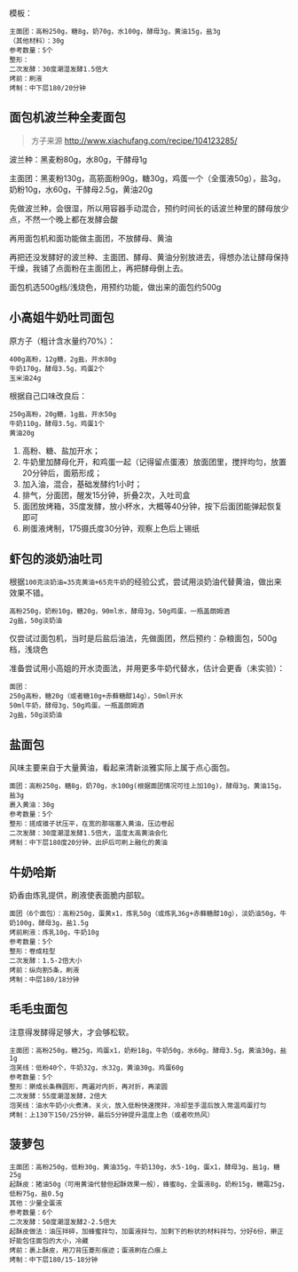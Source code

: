 

模板：

```
主面团：高粉250g，糖8g，奶70g，水100g，酵母3g，黄油15g，盐3g
（其他材料）：30g
参考数量：5个
整形：
二次发酵：30度潮湿发酵1.5倍大
烤前：刷液
烤制：中下层180/20分钟
```



## 面包机波兰种全麦面包

> 方子来源 http://www.xiachufang.com/recipe/104123285/

波兰种：黑麦粉80g，水80g，干酵母1g

主面团：黑麦粉130g，高筋面粉90g，糖30g，鸡蛋一个（全蛋液50g），盐3g，奶粉10g，水60g，干酵母2.5g，黄油20g

先做波兰种，会很湿，所以用容器手动混合，预约时间长的话波兰种里的酵母放少点，不然一个晚上都在发酵会酸

再用面包机和面功能做主面团，不放酵母、黄油

再把还没发酵好的波兰种、主面团、酵母、黄油分别放进去，得想办法让酵母保持干燥，我铺了点面粉在主面团上，再把酵母倒上去。

面包机选500g档/浅烧色，用预约功能，做出来的面包约500g



## 小高姐牛奶吐司面包

原方子（粗计含水量约70%）：

```
400g高粉，12g糖，2g盐，开水80g
牛奶170g，酵母3.5g，鸡蛋2个
玉米油24g
```

根据自己口味改良后：

```
250g高粉，20g糖，1g盐，开水50g
牛奶110g，酵母3.5g，鸡蛋1个
黄油20g
```

1. 高粉、糖、盐加开水；
2. 牛奶里加酵母化开，和鸡蛋一起（记得留点蛋液）放面团里，搅拌均匀，放置20分钟后，面筋形成；
3. 加入油，混合，基础发酵约1小时；
4. 排气，分面团，醒发15分钟，折叠2次，入吐司盒
5. 面团放烤箱，35度发酵，放小杯水，大概等40分钟，按下后面团能弹起恢复即可
6. 刷蛋液烤制，175摄氏度30分钟，观察上色后上锡纸



## 虾包的淡奶油吐司

根据`100克淡奶油=35克黄油+65克牛奶`的经验公式，尝试用淡奶油代替黄油，做出来效果不错。

```
高粉250g，奶粉10g，糖20g，90ml水，酵母3g，50g鸡蛋，一瓶盖朗姆酒
2g盐，50g淡奶油
```

仅尝试过面包机，当时是后盐后油法，先做面团，然后预约：杂粮面包，500g档，浅烧色

准备尝试用小高姐的开水烫面法，并用更多牛奶代替水，估计会更香（未实验）：

```
面团：
250g高粉，糖20g（或者糖10g+赤藓糖醇14g），50ml开水
50ml牛奶，酵母3g，50g鸡蛋，一瓶盖朗姆酒
2g盐，50g淡奶油
```



## 盐面包

风味主要来自于大量黄油，看起来清新淡雅实际上属于点心面包。

```
面团：高粉250g，糖8g，奶70g，水100g(根据面团情况可往上加10g)，酵母3g，黄油15g，盐3g
裹入黄油：30g
参考数量：5个
整形：搓成锥子状压平，在宽的那端塞入黄油，压边卷起
二次发酵：30度潮湿发酵1.5倍大，温度太高黄油会化
烤制：中下层180度20分钟，出炉后可刷上融化的黄油
```



## 牛奶哈斯

奶香由炼乳提供，刷液使表面脆内部软。

```
面团（6个面包）：高粉250g，蛋黄x1，炼乳50g（或炼乳36g+赤藓糖醇10g），淡奶油50g，牛奶100g，酵母3g，盐1.5g
烤前刷液：炼乳10g，牛奶10g
参考数量：5个
整形：卷成柱型
二次发酵：1.5-2倍大小
烤前：纵向割5条，刷液
烤制：中层180/18分钟
```



## 毛毛虫面包

注意得发酵得足够大，才会够松软。

```
主面团：高粉250g，糖25g，鸡蛋x1，奶粉18g，牛奶50g，水60g，酵母3.5g，黄油30g，盐1g
泡芙线：低粉40个，牛奶32g，水32g，黄油30g，鸡蛋60g
参考数量：5个
整形：擀成长条椭圆形，两遍对内折，再对折，再滚圆
二次发酵：55度潮湿发酵，2倍大
泡芙线：油水牛奶小火煮沸，关火，放入低粉快速搅拌，冷却至手温后放入常温鸡蛋打匀
烤制：上130下150/25分钟，最后5分钟提升温度上色（或者吹热风）
```



## 菠萝包

```
主面团：高粉250g，低粉30g，黄油35g，牛奶130g，水5-10g，蛋x1，酵母3g，盐1g，糖25g
起酥皮：猪油50g（可用黄油代替但起酥效果一般），蜂蜜8g，全蛋液8g，奶粉15g，糖霜25g，低粉75g，盐0.5g
其他：少量全蛋液
参考数量：6个
二次发酵：50度潮湿发酵2-2.5倍大
起酥皮做法：油压拌碎，加蜂蜜拌匀，加蛋液拌匀，加剩下的粉状的材料拌匀，分好6份，擀正好能包住面包的大小，冷藏
烤前：裹上酥皮，用刀背压菱形痕迹；蛋液刷在凸痕上
烤制：中下层180/15-18分钟
```


